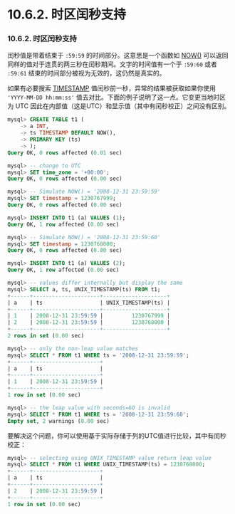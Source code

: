 # 10.6.2. 时区闰秒支持

### 10.6.2. 时区闰秒支持

闰秒值是带着结束于 `:59:59` 的时间部分。这意思是一个函数如 [NOW()]() 可以返回同样的值对于连贯的两三秒在闰秒期间。文字的时间值有一个于 `:59:60` 或者 `:59:61` 结束的时间部分被视为无效的，这仍然是真实的。

如果有必要搜索 [TIMESTAMP]() 值闰秒前一秒，异常的结果被获取如果你使用 `'YYYY-MM-DD hh:mm:ss'` 值去对比。下面的例子说明了这一点。它变更当地时区为 UTC 因此在内部值（这是UTC）和显示值（其中有闰秒校正）之间没有区别。

```sql
mysql> CREATE TABLE t1 (
    -> a INT,
    -> ts TIMESTAMP DEFAULT NOW(),
    -> PRIMARY KEY (ts)
    -> );
Query OK, 0 rows affected (0.01 sec)

mysql> -- change to UTC
mysql> SET time_zone = '+00:00';
Query OK, 0 rows affected (0.00 sec)

mysql> -- Simulate NOW() = '2008-12-31 23:59:59'
mysql> SET timestamp = 1230767999;
Query OK, 0 rows affected (0.00 sec)

mysql> INSERT INTO t1 (a) VALUES (1);
Query OK, 1 row affected (0.00 sec)

mysql> -- Simulate NOW() = '2008-12-31 23:59:60'
mysql> SET timestamp = 1230768000;
Query OK, 0 rows affected (0.00 sec)

mysql> INSERT INTO t1 (a) VALUES (2);
Query OK, 1 row affected (0.00 sec)

mysql> -- values differ internally but display the same
mysql> SELECT a, ts, UNIX_TIMESTAMP(ts) FROM t1;
+------+---------------------+--------------------+
| a    | ts                  | UNIX_TIMESTAMP(ts) |
+------+---------------------+--------------------+
| 1    | 2008-12-31 23:59:59 |         1230767999 |
| 2    | 2008-12-31 23:59:59 |         1230768000 |
+------+---------------------+--------------------+
2 rows in set (0.00 sec)

mysql> -- only the non-leap value matches
mysql> SELECT * FROM t1 WHERE ts = '2008-12-31 23:59:59';
+------+---------------------+
| a    | ts                  |
+------+---------------------+
| 1    | 2008-12-31 23:59:59 |
+------+---------------------+
1 row in set (0.00 sec)

mysql> -- the leap value with seconds=60 is invalid
mysql> SELECT * FROM t1 WHERE ts = '2008-12-31 23:59:60';
Empty set, 2 warnings (0.00 sec)
```

要解决这个问题，你可以使用基于实际存储于列的UTC值进行比较，其中有闰秒校正：

```sql
mysql> -- selecting using UNIX_TIMESTAMP value return leap value
mysql> SELECT * FROM t1 WHERE UNIX_TIMESTAMP(ts) = 1230768000;
+------+---------------------+
| a    | ts                  |
+------+---------------------+
| 2    | 2008-12-31 23:59:59 |
+------+---------------------+
1 row in set (0.00 sec)
```